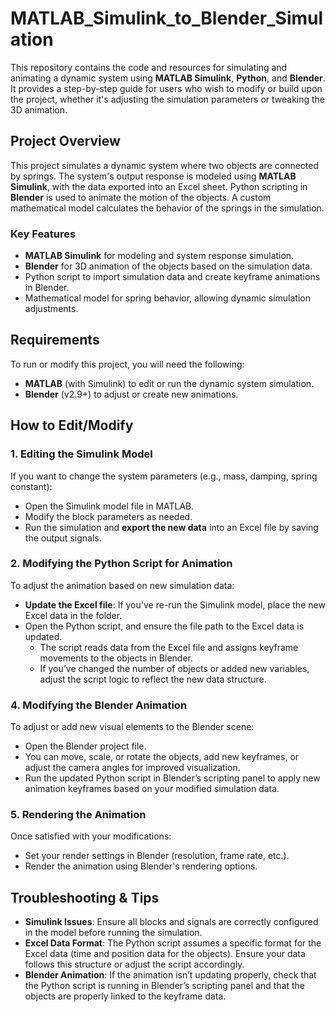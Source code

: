 # MATLAB_Simulink_to_Blender_Simulation

This repository contains the code and resources for simulating and animating a dynamic system using **MATLAB Simulink**, **Python**, and **Blender**. It provides a step-by-step guide for users who wish to modify or build upon the project, whether it's adjusting the simulation parameters or tweaking the 3D animation.

## Project Overview

This project simulates a dynamic system where two objects are connected by springs. The system's output response is modeled using **MATLAB Simulink**, with the data exported into an Excel sheet. Python scripting in **Blender** is used to animate the motion of the objects. A custom mathematical model calculates the behavior of the springs in the simulation.

### Key Features

- **MATLAB Simulink** for modeling and system response simulation.
- **Blender** for 3D animation of the objects based on the simulation data.
- Python script to import simulation data and create keyframe animations in Blender.
- Mathematical model for spring behavior, allowing dynamic simulation adjustments.

## Requirements

To run or modify this project, you will need the following:

- **MATLAB** (with Simulink) to edit or run the dynamic system simulation.
- **Blender** (v2.9+) to adjust or create new animations.

## How to Edit/Modify

### 1. **Editing the Simulink Model**

If you want to change the system parameters (e.g., mass, damping, spring constant):
- Open the Simulink model file in MATLAB.
- Modify the block parameters as needed.
- Run the simulation and **export the new data** into an Excel file by saving the output signals.

### 2. **Modifying the Python Script for Animation**

To adjust the animation based on new simulation data:
- **Update the Excel file**: If you've re-run the Simulink model, place the new Excel data in the folder.
- Open the Python script, and ensure the file path to the Excel data is updated.
  - The script reads data from the Excel file and assigns keyframe movements to the objects in Blender.
  - If you’ve changed the number of objects or added new variables, adjust the script logic to reflect the new data structure.


### 4. **Modifying the Blender Animation**

To adjust or add new visual elements to the Blender scene:
- Open the Blender project file.
- You can move, scale, or rotate the objects, add new keyframes, or adjust the camera angles for improved visualization.
- Run the updated Python script in Blender’s scripting panel to apply new animation keyframes based on your modified simulation data.

### 5. **Rendering the Animation**

Once satisfied with your modifications:
- Set your render settings in Blender (resolution, frame rate, etc.).
- Render the animation using Blender's rendering options.


## Troubleshooting & Tips

- **Simulink Issues**: Ensure all blocks and signals are correctly configured in the model before running the simulation.
- **Excel Data Format**: The Python script assumes a specific format for the Excel data (time and position data for the objects). Ensure your data follows this structure or adjust the script accordingly.
- **Blender Animation**: If the animation isn’t updating properly, check that the Python script is running in Blender’s scripting panel and that the objects are properly linked to the keyframe data.

